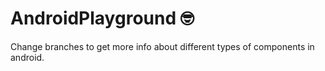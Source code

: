 # AndroidPlayground :nerd_face:

Change branches to get more info about different types of components in android.
